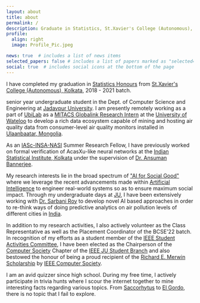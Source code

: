 ```yaml
---
layout: about
title: about
permalink: /
description: Graduate in Statistics, St.Xavier's College (Autonomous), Kolkata, India
profile:
  align: right
  image: Profile_Pic.jpeg

news: true  # includes a list of news items
selected_papers: false # includes a list of papers marked as "selected={true}"
social: true  # includes social icons at the bottom of the page
---
```


I have completed my graduation in [Statistics Honours](https://www.sxccal.edu/b-sc-statistics-department/) from [St.Xavier's College (Autonomous), Kolkata](https://www.sxccal.edu/), 2018 - 2021 batch.

senior year undergraduate student in the Dept. of Computer Science and Engineering at [Jadavpur University](http://www.jaduniv.edu.in). I am presently remotely working as a part of [UbiLab](https://uwaterloo.ca/ubiquitous-health-technology-lab/) as a [MITACS Globalink Research Intern](https://www.mitacs.ca/en/programs/globalink/globalink-research-internship) at the [University of Wateloo](https://uwaterloo.ca/) to develop a rich data ecosystem capable of mining and hosting air quality data from consumer-level air quality monitors installed in [Ulaanbaatar, Mongolia](https://en.wikipedia.org/wiki/Ulaanbaatar).

As an [IASc-INSA-NASI](https://www.ias.ac.in/) Summer Research Fellow, I have previously worked on formal verification of AcasXu-like neural networks at the [Indian Statistical Institute, Kolkata](https://www.isical.ac.in/) under the supervision of [Dr. Ansuman Bannerjee](https://scholar.google.co.in/citations?hl=en&user=rGFo1TQAAAAJ&view_op=list_works&sortby=pubdate).

My research interests lie in the broad spectrum of ["AI for Social Good"](https://ai.google/social-good/) where we leverage the recent advancements made within [Artificial Intelligence](https://en.wikipedia.org/wiki/Artificial_intelligence) to engineer real-world systems so as to ensure maximum social impact. Through my undergraduate days at [JU]((http://www.jaduniv.edu.in)), I have been extensively working with [Dr. Sarbani Roy](https://scholar.google.com/citations?hl=en&user=vembv2sAAAAJ&view_op=list_works&sortby=pubdate) to develop novel AI based approaches in order to re-think ways of doing predictive analytics on air pollution levels of different cities in [India](https://en.wikipedia.org/wiki/India).

In addition to my research activities, I also actively volunteer as the Class Representative as well as the Placement Coordinator of the BCSE'22 batch. In recognition of my efforts as a student member of the [IEEE Student Activities Committee](https://students.ieee.org/), I have been elected as the Chairperson of the [Computer Society](https://www.computer.org/) Chapter of the [IEEE JU Student Branch](https://ieee-jaduniv.in/) and also bestowed the honour of being a proud recipient of the [Richard E. Merwin Scholarship](https://www.computer.org/volunteering/awards/scholarships/merwin) by [IEEE Computer Society](https://www.computer.org/).


I am an avid quizzer since high school. During my free time, I actively participate in trivia hunts where I scour the internet together to mine interesting facts regarding various topics. From [Saccorhytus](https://www.bbc.co.uk/newsround/38809875) to [El Gordo](https://en.wikipedia.org/wiki/El_Gordo_(galaxy_cluster)), there is no topic that I fail to explore.
